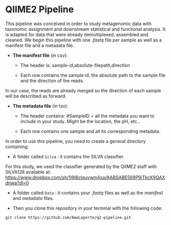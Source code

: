 # QIIME2 Pipeline

This pipeline was conceived in order to study metagenomic data with taxonomic assignment and downstream statistical and functional analysis.
It is adapted for data that were already demultiplexed, assembled and cleaned.
We begin this pipeline with one *.fastq* file per sample as well as a manifest file and a metadata file.

- **The manifest file** (in csv):

  - The header is: sample-id,absolute-filepath,direction

  - Each row contains the sample id, the absolute path to the sample file and the direction of the reads.

In our case, the reads are already merged so the direction of each sample will be described as forward.

- **The metadata file** (in tsv):

  - The header contains: #SampleID + all the metadata you want to include in your study. Might be the location, the pH, etc..

  - Each row contains one sample and all its corresponding metadata.

In order to use this pipeline, you need to create a general directory containing:

- A folder called `Silva` : it contains the SILVA classifier.

For this study, we used the classifier generated by the QIIME2 staff with SILVA128 available at:
<https://www.dropbox.com/sh/1i9l8clquvwm4xa/AABSABE569P9iTkcK9QAXdnwa?dl=0>

- A folder called `Data` : it contains your *.fastq* files as well as the *manifest* and *metadata* files.

- Then you clone this repository in your terminal with the following code:

```{bash}
git clone https://github.com/AmeLaporte/q2-pipeline.git
 ```